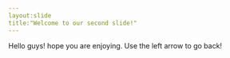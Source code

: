 ```yaml
---
layout:slide
title:"Welcome to our second slide!"
---
```

Hello guys! hope you are enjoying.
Use the left arrow to go back!
